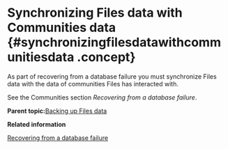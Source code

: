 # Synchronizing Files data with Communities data {#synchronizingfilesdatawithcommunitiesdata .concept}

As part of recovering from a database failure you must synchronize Files data with the data of communities Files has interacted with.

See the Communities section *Recovering from a database failure*.

**Parent topic:**[Backing up Files data](../admin/t_admin_files_backup.md)

**Related information**  


[Recovering from a database failure](../admin/c_admin_communities_backup_and_restore.md)

